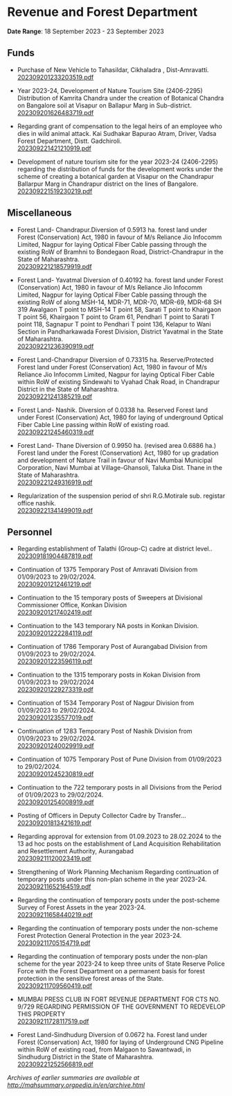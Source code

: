 # Revenue and Forest Department

**Date Range**: 18 September 2023 - 23 September 2023


## Funds
- Purchase of New Vehicle to Tahasildar, Cikhaladra , Dist-Amravatti.\
  [202309201233203519.pdf](https://gr.maharashtra.gov.in/Site/Upload/Government%20Resolutions/English/202309201233203519.pdf)

- Year 2023-24, Development of Nature Tourism Site (2406-2295) Distribution of Kamrita Chandra under the creation of Botanical Chandra on Bangalore soil at Visapur on Ballapur Marg in Sub-district.\
  [202309201626483719.pdf](https://gr.maharashtra.gov.in/Site/Upload/Government%20Resolutions/English/202309201626483719.pdf)

- Regarding grant of compensation to the legal heirs of an employee who dies in wild animal attack. Kai Sudhakar Bapurao Atram, Driver, Vadsa Forest Department, Distt. Gadchiroli.\
  [202309221421210919.pdf](https://gr.maharashtra.gov.in/Site/Upload/Government%20Resolutions/English/202309221421210919.pdf)

- Development of nature tourism site for the year 2023-24 (2406-2295) regarding the distribution of funds for the development works under the scheme of creating a botanical garden at Visapur on the Chandrapur Ballarpur Marg in Chandrapur district on the lines of Bangalore.\
  [202309221519230219.pdf](https://gr.maharashtra.gov.in/Site/Upload/Government%20Resolutions/English/202309221519230219.pdf)

## Miscellaneous
- Forest Land- Chandrapur.Diversion of 0.5913 ha. forest land under Forest (Conservation) Act, 1980 in favour of M/s Reliance Jio Infocomm Limited, Nagpur for laying Optical Fiber Cable passing through the existing RoW of Bramhni to Bondegaon Road, District-Chandrapur in the State of Maharashtra.\
  [202309221218579919.pdf](https://gr.maharashtra.gov.in/Site/Upload/Government%20Resolutions/English/202309221218579919.pdf)

- Forest Land- Yavatmal Diversion of 0.40192 ha. forest land under Forest (Conservation) Act, 1980 in favour of M/s Reliance Jio Infocomm Limited, Nagpur for laying Optical Fiber Cable passing through the existing RoW of along MSH-14, MDR-71, MDR-70, MDR-69, MDR-68 SH 319 Awalgaon T point to MSH-14 T point 58, Sarati T point to Khairgaon T point 56, Khairgaon T point to Gram 61, Pendhari T point to Sarati T point 118, Sagnapur T point to Pendhari T point 136, Kelapur to Wani Section in Pandharkawada Forest Division, District Yavatmal in the State of Maharashtra.\
  [202309221236390919.pdf](https://gr.maharashtra.gov.in/Site/Upload/Government%20Resolutions/English/202309221236390919.pdf)

- Forest Land-Chandrapur Diversion of 0.73315 ha. Reserve/Protected Forest land under Forest (Conservation) Act, 1980 in favour of M/s Reliance Jio Infocomm Limited, Nagpur for laying Optical Fiber Cable within RoW of existing Sindewahi to Vyahad Chak Road, in Chandrapur District in the State of Maharashtra.\
  [202309221241385219.pdf](https://gr.maharashtra.gov.in/Site/Upload/Government%20Resolutions/English/202309221241385219.pdf)

- Forest Land- Nashik. Diversion of 0.0338 ha. Reserved Forest land under Forest (Conservation) Act, 1980 for laying of underground Optical Fiber Cable Line passing within RoW of existing road.\
  [202309221245460319.pdf](https://gr.maharashtra.gov.in/Site/Upload/Government%20Resolutions/English/202309221245460319.pdf)

- Forest Land- Thane Diversion of 0.9950 ha. (revised area 0.6886 ha.) Forest land under the Forest (Conservation) Act, 1980 for up gradation and development of Nature Trail in favour of Navi Mumbai Municipal Corporation, Navi Mumbai at Village-Ghansoli, Taluka Dist. Thane in the State of Maharashtra.\
  [202309221249316919.pdf](https://gr.maharashtra.gov.in/Site/Upload/Government%20Resolutions/English/202309221249316919.pdf)

- Regularization of the suspension period of shri R.G.Motirale sub. registar office nashik.\
  [202309221341499019.pdf](https://gr.maharashtra.gov.in/Site/Upload/Government%20Resolutions/English/202309221341499019.pdf)

## Personnel
- Regarding establishment of Talathi (Group-C) cadre at district level..\
  [202309181904487819.pdf](https://gr.maharashtra.gov.in/Site/Upload/Government%20Resolutions/English/202309181904487819.pdf)

- Continuation of 1375 Temporary Post of Amravati Division from 01/09/2023 to 29/02/2024.\
  [202309201212461219.pdf](https://gr.maharashtra.gov.in/Site/Upload/Government%20Resolutions/English/202309201212461219.pdf)

- Continuation to the 15 temporary posts of Sweepers at Divisional Commissioner Office, Konkan Division\
  [202309201217402419.pdf](https://gr.maharashtra.gov.in/Site/Upload/Government%20Resolutions/English/202309201217402419.pdf)

- Continuation to the 143 temporary NA posts in Konkan Division.\
  [202309201222284119.pdf](https://gr.maharashtra.gov.in/Site/Upload/Government%20Resolutions/English/202309201222284119.pdf)

- Continuation of 1786 Temporary Post of Aurangabad Division from 01/09/2023 to 29/02/2024.\
  [202309201223596119.pdf](https://gr.maharashtra.gov.in/Site/Upload/Government%20Resolutions/English/202309201223596119.pdf)

- Continuation to the 1315 temporary posts in Kokan Division from 01/09/2023 to 29/02/2024\
  [202309201229273319.pdf](https://gr.maharashtra.gov.in/Site/Upload/Government%20Resolutions/English/202309201229273319.pdf)

- Continuation of 1534 Temporary Post of Nagpur Division from 01/09/2023 to 29/02/2024.\
  [202309201235577019.pdf](https://gr.maharashtra.gov.in/Site/Upload/Government%20Resolutions/English/202309201235577019.pdf)

- Continuation of 1283 Temporary Post of Nashik Division from 01/09/2023 to 29/02/2024.\
  [202309201240029919.pdf](https://gr.maharashtra.gov.in/Site/Upload/Government%20Resolutions/English/202309201240029919.pdf)

- Continuation of 1075 Temporary Post of Pune Division from 01/09/2023 to 29/02/2024.\
  [202309201245230819.pdf](https://gr.maharashtra.gov.in/Site/Upload/Government%20Resolutions/English/202309201245230819.pdf)

- Continuation to the 722 temporary posts in all Divisions from the Period of 01/09/2023 to 29/02/2024.\
  [202309201254008919.pdf](https://gr.maharashtra.gov.in/Site/Upload/Government%20Resolutions/English/202309201254008919.pdf)

- Posting of Officers in Deputy Collector Cadre by Transfer...\
  [202309201813421619.pdf](https://gr.maharashtra.gov.in/Site/Upload/Government%20Resolutions/English/202309201813421619.pdf)

- Regarding approval for extension from 01.09.2023 to 28.02.2024 to the 13 ad hoc posts on the establishment of Land Acquisition Rehabilitation and Resettlement Authority, Aurangabad\
  [202309211120023419.pdf](https://gr.maharashtra.gov.in/Site/Upload/Government%20Resolutions/English/202309211120023419.pdf)

- Strengthening of Work Planning Mechanism Regarding continuation of temporary posts under this non-plan scheme in the year 2023-24.\
  [202309211652164519.pdf](https://gr.maharashtra.gov.in/Site/Upload/Government%20Resolutions/English/202309211652164519.pdf)

- Regarding the continuation of temporary posts under the post-scheme Survey of Forest Assets in the year 2023-24.\
  [202309211658440219.pdf](https://gr.maharashtra.gov.in/Site/Upload/Government%20Resolutions/English/202309211658440219.pdf)

- Regarding the continuation of temporary posts under the non-scheme Forest Protection General Protection in the year 2023-24.\
  [202309211705154719.pdf](https://gr.maharashtra.gov.in/Site/Upload/Government%20Resolutions/English/202309211705154719.pdf)

- Regarding the continuation of temporary posts under the non-plan scheme for the year 2023-24 to keep three units of State Reserve Police Force with the Forest Department on a permanent basis for forest protection in the sensitive forest areas of the State.\
  [202309211709560419.pdf](https://gr.maharashtra.gov.in/Site/Upload/Government%20Resolutions/English/202309211709560419.pdf)

- MUMBAI PRESS CLUB IN FORT REVENUE DEPARTMENT FOR CTS NO. 9/729 REGARDING PERMISSION OF THE GOVERNMENT TO REDEVELOP THIS PROPERTY\
  [202309211728117519.pdf](https://gr.maharashtra.gov.in/Site/Upload/Government%20Resolutions/English/202309211728117519.pdf)

- Forest Land-Sindhudurg Diversion of 0.0672 ha. Forest land under Forest (Conservation) Act, 1980 for laying of Underground CNG Pipeline within RoW of existing road, from Malgaon to Sawantwadi, in Sindhudurg District in the State of Maharashtra.\
  [202309221252566819.pdf](https://gr.maharashtra.gov.in/Site/Upload/Government%20Resolutions/English/202309221252566819.pdf)


*Archives of earlier summaries are available at http://mahsummary.orgpedia.in/en/archive.html*